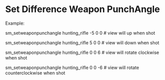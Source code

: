 # Set Difference Weapon PunchAngle

Example:

sm_setweaponpunchangle hunting_rifle -5 0 0 # view will up when shot

sm_setweaponpunchangle hunting_rifle 5 0 0 # view will down when shot

sm_setweaponpunchangle hunting_rifle 0 0 6 # view will rotate clockwise when shot

sm_setweaponpunchangle hunting_rifle 0 0 -6 # view will rotate counterclockwise when shot
